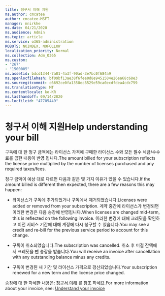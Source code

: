 ```yaml
---
title: 청구서 이해 지원
ms.author: cmcatee
author: cmcatee-MSFT
manager: mnirkhe
ms.date: 04/21/2020
ms.audience: Admin
ms.topic: article
ms.service: o365-administration
ROBOTS: NOINDEX, NOFOLLOW
localization_priority: Normal
ms.collection: Adm_O365
ms.custom:
- "267"
- "1500005"
ms.assetid: bdcd1344-7a01-4a3f-90ad-3e7bc0f684a9
ms.openlocfilehash: bf09bf13ae38f6fee0d8e9451504e26ea68c68e3
ms.sourcegitcommit: c6692ce0fa1358ec3529e59ca0ecdfdea4cdc759
ms.translationtype: MT
ms.contentlocale: ko-KR
ms.lasthandoff: 09/14/2020
ms.locfileid: "47705449"
---
```

# <a name="help-understanding-your-bill"></a><span data-ttu-id="fbad2-102">청구서 이해 지원</span><span class="sxs-lookup"><span data-stu-id="fbad2-102">Help understanding your bill</span></span>

<span data-ttu-id="fbad2-103">구독에 대 한 청구 금액에는 라이선스 가격에 구매한 라이선스 수와 모든 필수 세금/수수료를 곱한 내용이 반영 됩니다.</span><span class="sxs-lookup"><span data-stu-id="fbad2-103">The amount billed for your subscription reflects the license price multiplied by the number of licenses purchased and any required taxes/fees.</span></span>
  
<span data-ttu-id="fbad2-104">청구 금액이 예상 대로 다르면 다음과 같은 몇 가지 이유가 있을 수 있습니다.</span><span class="sxs-lookup"><span data-stu-id="fbad2-104">If the amount billed is different then expected, there are a few reasons this may happen:</span></span>
  
- <span data-ttu-id="fbad2-105">라이선스가 구독에 추가되었거나 구독에서 제거되었습니다.</span><span class="sxs-lookup"><span data-stu-id="fbad2-105">Licenses were added or removed from your subscription.</span></span> <span data-ttu-id="fbad2-106">계약 중간에 라이선스가 변경되면 이러한 변경은 다음 송장에 반영됩니다.</span><span class="sxs-lookup"><span data-stu-id="fbad2-106">When licenses are changed mid-term, this is reflected on the following invoice.</span></span> <span data-ttu-id="fbad2-107">이러한 변경에 대해 크레딧을 확인하고 이전 서비스 기간에 대해 계정에 다시 청구할 수 있습니다.</span><span class="sxs-lookup"><span data-stu-id="fbad2-107">You may see a credit and re-bill for the previous service period to account for this change.</span></span>

- <span data-ttu-id="fbad2-108">구독이 취소되었습니다.</span><span class="sxs-lookup"><span data-stu-id="fbad2-108">The subscription was cancelled.</span></span> <span data-ttu-id="fbad2-109">취소 후 미결 잔액에서 크레딧을 뺀 송장을 받습니다.</span><span class="sxs-lookup"><span data-stu-id="fbad2-109">You will receive an invoice after cancellation with any outstanding balance minus any credits.</span></span>

- <span data-ttu-id="fbad2-110">구독이 변경된 새 기간 및 라이선스 가격으로 갱신되었습니다.</span><span class="sxs-lookup"><span data-stu-id="fbad2-110">Your subscription renewed for a new term and the license price changed.</span></span>

<span data-ttu-id="fbad2-111">송장에 대 한 자세한 내용은: [청구서 이해](https://docs.microsoft.com/microsoft-365/commerce/billing-and-payments/understand-your-invoice2) 를 참조 하세요.</span><span class="sxs-lookup"><span data-stu-id="fbad2-111">For more information about your invoice, see: [Understand your invoice](https://docs.microsoft.com/microsoft-365/commerce/billing-and-payments/understand-your-invoice2)</span></span>